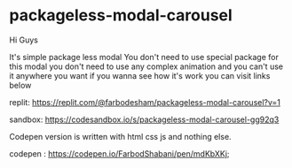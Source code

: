 # packageless-modal-carousel
Hi Guys

It's simple package less modal You don't need to use special package for this modal you don't need to use any complex animation and you can't use it anywhere you want
if you wanna see how it's work you can visit links below

replit: https://replit.com/@farbodesham/packageless-modal-carousel?v=1


sandbox: https://codesandbox.io/s/packageless-modal-carousel-gg92q3
 
 Codepen version is written with html css js and nothing else.
 
 codepen : https://codepen.io/FarbodShabani/pen/mdKbXKj;
